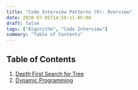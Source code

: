 ```yaml
---
title: "Code Interview Patterns (0): Overview"
date: 2020-07-05T14:59:11-05:00
draft: false
tags: ["Algorithm", "Code Interview"]
summary: "Table of Contents"
---
```


## Table of Contents

1. [Depth First Search for Tree](../jci-1-dfs/)
2. [Dynamic Programming](../jci-2-dp/)
